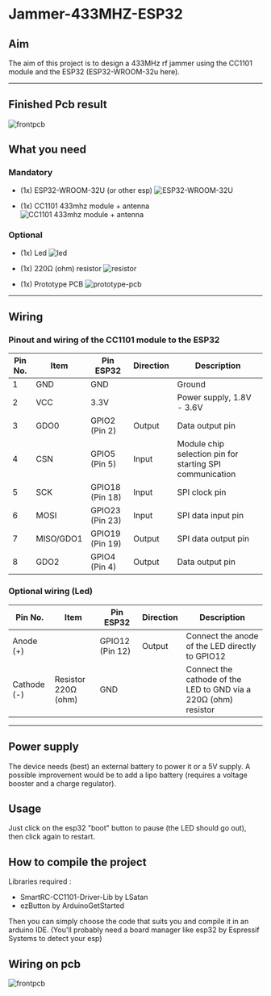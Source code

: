 # Jammer-433MHZ-ESP32
## Aim
The aim of this project is to design a 433MHz rf jammer using the CC1101 module and the ESP32 (ESP32-WROOM-32u here).

---

## Finished Pcb result

![frontpcb](./src/frontpcb.png)

## What you need

### Mandatory

- (1x) ESP32-WROOM-32U (or other esp) ![ESP32-WROOM-32U](./src/esp32-wroom-32u.png)

- (1x) CC1101 433mhz module + antenna ![CC1101 433mhz module + antenna](./src/CC1101module.png)

### Optional

- (1x) Led ![led](./src/led.png)

- (1x) 220Ω (ohm) resistor ![resistor](./src/resistor.png)

- (1x) Prototype PCB ![prototype-pcb](./src/prototypepcb.png)

---
## Wiring

### Pinout and wiring of the CC1101 module to the ESP32

| Pin No. | Item        | Pin ESP32       | Direction | Description                                                        |
|---------|-------------|-----------------|-----------|--------------------------------------------------------------------|
| 1       | GND         | GND             |           | Ground                                                            |
| 2       | VCC         | 3.3V            |           | Power supply, 1.8V - 3.6V                                          |
| 3       | GDO0        | GPIO2 (Pin 2)   | Output    | Data output pin                                                   |
| 4       | CSN         | GPIO5 (Pin 5)   | Input     | Module chip selection pin for starting SPI communication          |
| 5       | SCK         | GPIO18 (Pin 18) | Input     | SPI clock pin                                                     |
| 6       | MOSI        | GPIO23 (Pin 23) | Input     | SPI data input pin                                                |
| 7       | MISO/GDO1   | GPIO19 (Pin 19) | Output    | SPI data output pin                                               |
| 8       | GDO2        | GPIO4 (Pin 4)   | Output    | Data output pin                                                   |

### Optional wiring (Led)

| Pin No.       | Item          | Pin ESP32       | Direction | Description                                      |
|---------------|---------------|-----------------|-----------|--------------------------------------------------|
| Anode (+)     |         | GPIO12 (Pin 12) | Output    | Connect the anode of the LED directly to GPIO12 |
| Cathode (-)   | Resistor 220Ω (ohm) | GND             |           | Connect the cathode of the LED to GND via a 220Ω (ohm) resistor |

---

## Power supply

The device needs (best) an external battery to power it or a 5V supply. A possible improvement would be to add a lipo battery (requires a voltage booster and a charge regulator).

## Usage

Just click on the esp32 "boot" button to pause (the LED should go out), then click again to restart.

## How to compile the project

Libraries required :
- SmartRC-CC1101-Driver-Lib by LSatan
- ezButton by ArduinoGetStarted

Then you can simply choose the code that suits you and compile it in an arduino IDE. (You'll probably need a board manager like esp32 by Espressif Systems to detect your esp)

## Wiring on pcb

![frontpcb](./src/backpcb.png)